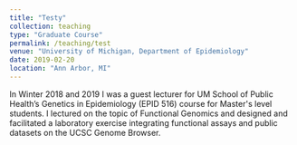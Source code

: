 ```yaml
---
title: "Testy"
collection: teaching
type: "Graduate Course"
permalink: /teaching/test
venue: "University of Michigan, Department of Epidemiology"
date: 2019-02-20
location: "Ann Arbor, MI"
---
```


In Winter 2018 and 2019 I was a guest lecturer for UM School of Public Health’s Genetics in Epidemiology (EPID 516) course for Master's level students. I lectured on the topic of Functional Genomics and designed and facilitated a laboratory exercise integrating functional assays and public datasets on the UCSC Genome Browser.

